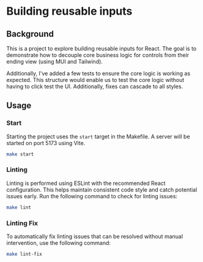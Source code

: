 # Building reusable inputs

## Background
This is a project to explore building reusable inputs for React. The goal is to demonstrate how to decouple core business logic for controls from their ending view (using MUI and Tailwind).

Additionally, I've added a few tests to ensure the core logic is working as expected. This structure would enable us to test the core logic without having to click test the UI. Additionally, fixes can cascade to all styles.

## Usage

### Start
Starting the project uses the `start` target in the Makefile. A server will be started on port 5173 using Vite.

```bash
make start
```
### Linting
Linting is performed using ESLint with the recommended React configuration. This helps maintain consistent code style and catch potential issues early. Run the following command to check for linting issues:

```bash
make lint
```
### Linting Fix
To automatically fix linting issues that can be resolved without manual intervention, use the following command:

```bash
make lint-fix
```